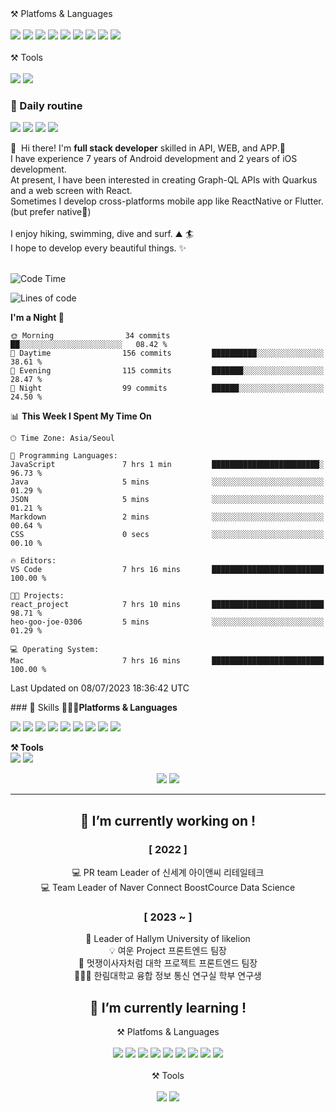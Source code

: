 <!DOCTYPE html>
<html>
  <head>
    <style>
          <link href="https://fonts.googleapis.com/css2?family=Gowun+Batang&display=swap" rel="stylesheet"
    </style>
  </head>
  <body>
       ⚒️ Platfoms & Languages <br><br>
          <img src="https://img.shields.io/badge/Java-007396.svg?&style=for-the-badge&logo=Java&logoColor=white"/>
          <img src="https://img.shields.io/badge/JavaScript-F7DF1E.svg?&style=for-the-badge&logo=JavaScript&logoColor=white"/>
          <img src="https://img.shields.io/badge/HTML5-E34F26.svg?&style=for-the-badge&logo=HTML5&logoColor=white"/>
          <img src="https://img.shields.io/badge/CSS3-1572B6.svg?&style=for-the-badge&logo=CSS3&logoColor=white"/>
          <img src="https://img.shields.io/badge/OpenCV-5C3EE8.svg?&style=for-the-badge&logo=OpenCV&logoColor=white"/>
          <img src="https://img.shields.io/badge/C-A8B9CC.svg?&style=for-the-badge&logo=C&logoColor=white"/>
          <img src="https://img.shields.io/badge/React-61DAFB.svg?&style=for-the-badge&logo=React&logoColor=white" />
          <img src="https://img.shields.io/badge/Python-3776AB.svg?&style=for-the-badge&logo=Python&logoColor=white" />
          <img src="https://img.shields.io/badge/pandas-150458.svg?&style=for-the-badge&logo=Pandas&logoColor=white" /><br><br>
          ⚒️ Tools <br><br>
          <img src="https://img.shields.io/badge/GitHub-181717.svg?&style=for-the-badge&logo=GitHub&logoColor=white"/>
          <img src="https://img.shields.io/badge/Figma-F24E1E.svg?&style=for-the-badge&logo=Figma&logoColor=white"/>
  </body>

</html>


### 🤞 Daily routine
<p>
  <a href="https://blog.cowkite.com/" target="_blank"><img src="https://img.shields.io/badge/Tech_Blog-DD0B78?style=flat-square&logo=GitHub%20Sponsors&logoColor=white"/></a>
  <a href="https://www.linkedin.com/in/cowkite/" target="_blank"><img src="https://img.shields.io/badge/SoyeonKim-0A66C2?style=flat-square&logo=Linkedin&logoColor=white"/></a>
  <a href="https://twitter.com/cowkite" target="_blank"><img src="https://img.shields.io/badge/cowkite-1DA1F2?style=flat-square&logo=Twitter&logoColor=white"/></a>
  <a href="mailto:iscowkite@gmail.com" target="_blank"><img src="https://img.shields.io/badge/iscowkite@gmail.com-EA4335?style=flat-square&logo=Gmail&logoColor=white"/></a>
</p>

<p>
  👋&nbsp; Hi there! I'm <b>full stack developer</b> skilled in API, WEB, and APP.🚀<br/>
  I have experience 7 years of Android development and 2 years of iOS development.<br/>
  At present, I have been interested in creating Graph-QL APIs with Quarkus and a web screen with React.<br/>
  Sometimes I develop cross-platforms mobile app like ReactNative or Flutter. (but prefer native💖)<br/><br/>
  I enjoy hiking, swimming, dive and surf. ⛰ 🏄<br/>
  I hope to develop every beautiful things. ✨ <br/><br/>
</p>

![Code Time](http://img.shields.io/badge/Code%20Time-77%20hrs%2036%20mins-blue)

![Lines of code](https://img.shields.io/badge/From%20Hello%20World%20I%27ve%20Written-2.9%20million%20lines%20of%20code-blue)

**I'm a Night 🦉** 

```text
🌞 Morning                34 commits          ██░░░░░░░░░░░░░░░░░░░░░░░   08.42 % 
🌆 Daytime                156 commits         ██████████░░░░░░░░░░░░░░░   38.61 % 
🌃 Evening                115 commits         ███████░░░░░░░░░░░░░░░░░░   28.47 % 
🌙 Night                  99 commits          ██████░░░░░░░░░░░░░░░░░░░   24.50 % 
```


📊 **This Week I Spent My Time On** 

```text
🕑︎ Time Zone: Asia/Seoul

💬 Programming Languages: 
JavaScript               7 hrs 1 min         ████████████████████████░   96.73 % 
Java                     5 mins              ░░░░░░░░░░░░░░░░░░░░░░░░░   01.29 % 
JSON                     5 mins              ░░░░░░░░░░░░░░░░░░░░░░░░░   01.21 % 
Markdown                 2 mins              ░░░░░░░░░░░░░░░░░░░░░░░░░   00.64 % 
CSS                      0 secs              ░░░░░░░░░░░░░░░░░░░░░░░░░   00.10 % 

🔥 Editors: 
VS Code                  7 hrs 16 mins       █████████████████████████   100.00 % 

🐱‍💻 Projects: 
react_project            7 hrs 10 mins       █████████████████████████   98.71 % 
heo-goo-joe-0306         5 mins              ░░░░░░░░░░░░░░░░░░░░░░░░░   01.29 % 

💻 Operating System: 
Mac                      7 hrs 16 mins       █████████████████████████   100.00 % 
```


 Last Updated on 08/07/2023 18:36:42 UTC
<!--END_SECTION:waka-->
 </div>
### 💪 Skills
 <b>👩🏻‍💻Platforms & Languages</b>
<p>
          <img src="https://img.shields.io/badge/Java-007396.svg?&style=flat-square&logo=Java&logoColor=white"/>
          <img src="https://img.shields.io/badge/JavaScript-F7DF1E.svg?&style=flat-square&logo=JavaScript&logoColor=white"/>
          <img src="https://img.shields.io/badge/HTML5-E34F26.svg?&style=flat-square&logo=HTML5&logoColor=white"/>
          <img src="https://img.shields.io/badge/CSS3-1572B6.svg?&style=flat-square&logo=CSS3&logoColor=white"/>
          <img src="https://img.shields.io/badge/OpenCV-5C3EE8.svg?&style=flat-square&logo=OpenCV&logoColor=white"/>
          <img src="https://img.shields.io/badge/C-A8B9CC.svg?&style=flat-square&logo=C&logoColor=white"/>
          <img src="https://img.shields.io/badge/React-61DAFB.svg?&style=flat-square&logo=React&logoColor=white" />
          <img src="https://img.shields.io/badge/Python-3776AB.svg?&style=flat-square&logo=Python&logoColor=white" />
          <img src="https://img.shields.io/badge/pandas-150458.svg?&style=flat-square&logo=Pandas&logoColor=white" />
</p>
<p>
          <b>⚒️ Tools</b> <br>
          <img src="https://img.shields.io/badge/GitHub-181717.svg?&style=flat-square&logo=GitHub&logoColor=white"/>
          <img src="https://img.shields.io/badge/Figma-F24E1E.svg?&style=flat-square&logo=Figma&logoColor=white"/>
</p>

<html>
  <head>
    <meta charset="utf-8">
  </head>
  <body>
    <div align="center">
          <img src="https://capsule-render.vercel.app/api?type=wave&color=auto&height=300&position=absolute&section=header&text=HwaYoung_GitHub:)&fontSize=40" />
          <picture>
          <source 
            srcset="https://github-readme-stats.vercel.app/api?username=sanchaehwa&show_icons=true&theme=dark"
            media="(prefers-color-scheme: dark)"
          />
          <source
            srcset="https://github-readme-stats.vercel.app/api?username=sanchaehwa&show_icons=true"
            media="(prefers-color-scheme: light), (prefers-color-scheme: no-preference)"
          />                      
          <img src="https://github-readme-stats.vercel.app/api?username=sanchaehwa&show_icons=true" />
          </picture>
          <br>
          <hr width=”50” color=”#0000” noshade />
          <h2> 🔭 I’m currently working on ! </h2>
            <h3>[ 2022 ]</h3> 
            💻 PR team Leader of 신세계 아이앤씨 리테일테크  <br> 
            💻 Team Leader of Naver Connect BoostCource Data Science
            <h3> [ 2023 ~ ] </h3>
            🦁 Leader of Hallym University of likelion  <br>
            💡 여운 Project 프론트엔드 팀장 <br>
            🦁 멋쟁이사자처럼 대학 프로젝트 프론트엔드 팀장 <br>
            👩🏻‍🔬 한림대학교 융합 정보 통신 연구실 학부 연구생 <br>
          <h2>🌱 I’m currently learning ! </h2>
          ⚒️ Platfoms & Languages <br><br>
          <img src="https://img.shields.io/badge/Java-007396.svg?&style=for-the-badge&logo=Java&logoColor=white"/>
          <img src="https://img.shields.io/badge/JavaScript-F7DF1E.svg?&style=for-the-badge&logo=JavaScript&logoColor=white"/>
          <img src="https://img.shields.io/badge/HTML5-E34F26.svg?&style=for-the-badge&logo=HTML5&logoColor=white"/>
          <img src="https://img.shields.io/badge/CSS3-1572B6.svg?&style=for-the-badge&logo=CSS3&logoColor=white"/>
          <img src="https://img.shields.io/badge/OpenCV-5C3EE8.svg?&style=for-the-badge&logo=OpenCV&logoColor=white"/>
          <img src="https://img.shields.io/badge/C-A8B9CC.svg?&style=for-the-badge&logo=C&logoColor=white"/>
          <img src="https://img.shields.io/badge/React-61DAFB.svg?&style=for-the-badge&logo=React&logoColor=white" />
          <img src="https://img.shields.io/badge/Python-3776AB.svg?&style=for-the-badge&logo=Python&logoColor=white" />
          <img src="https://img.shields.io/badge/pandas-150458.svg?&style=for-the-badge&logo=Pandas&logoColor=white" /><br><br>
          ⚒️ Tools <br><br>
          <img src="https://img.shields.io/badge/GitHub-181717.svg?&style=for-the-badge&logo=GitHub&logoColor=white"/>
          <img src="https://img.shields.io/badge/Figma-F24E1E.svg?&style=for-the-badge&logo=Figma&logoColor=white"/>
        </div>
    </body>
</html>
